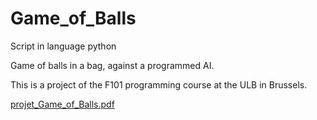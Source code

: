 # Game_of_Balls
Script in language python

Game of balls in a bag, against a programmed AI.

This is a project of the F101 programming course at the ULB in Brussels.

[projet_Game_of_Balls.pdf](https://github.com/Margauxrgn/Game_of_Balls/files/9744305/projet_Game_of_Balls.pdf)
